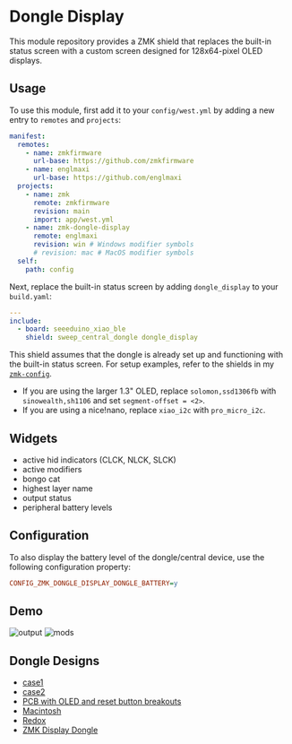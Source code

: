 # Dongle Display

This module repository provides a ZMK shield that replaces the built-in status screen with a custom screen designed for 128x64-pixel OLED displays.

## Usage

To use this module, first add it to your `config/west.yml` by adding a new entry to `remotes` and `projects`:

```yaml west.yml
manifest:
  remotes:
    - name: zmkfirmware
      url-base: https://github.com/zmkfirmware
    - name: englmaxi
      url-base: https://github.com/englmaxi
  projects:
    - name: zmk
      remote: zmkfirmware
      revision: main
      import: app/west.yml
    - name: zmk-dongle-display
      remote: englmaxi
      revision: win # Windows modifier symbols
      # revision: mac # MacOS modifier symbols
  self:
    path: config
```

Next, replace the built-in status screen by adding `dongle_display` to your `build.yaml`:

```yaml build.yaml
---
include:
  - board: seeeduino_xiao_ble
    shield: sweep_central_dongle dongle_display
```

This shield assumes that the dongle is already set up and functioning with the built-in status screen.
For setup examples, refer to the shields in my [`zmk-config`](https://github.com/englmaxi/zmk-config/tree/master/boards/shields).
- If you are using the larger 1.3" OLED, replace `solomon,ssd1306fb` with `sinowealth,sh1106` and set `segment-offset = <2>`.
- If you are using a nice!nano, replace `xiao_i2c` with `pro_micro_i2c`.

## Widgets
- active hid indicators (CLCK, NLCK, SLCK)
- active modifiers
- bongo cat
- highest layer name
- output status
- peripheral battery levels

## Configuration

To also display the battery level of the dongle/central device, use the following configuration property:

```ini
CONFIG_ZMK_DONGLE_DISPLAY_DONGLE_BATTERY=y
```

## Demo
![output](https://github.com/englmaxi/zmk-config/assets/43675074/8d268f23-1a4f-44c3-817e-c36dc96a1f8b)
![mods](https://github.com/englmaxi/zmk-config/assets/43675074/af9ec3f5-8f61-4629-abed-14ba0047f0bd)

## Dongle Designs
- [case1](/cases)
- [case2](/cases)
- [PCB with OLED and reset button breakouts](https://github.com/spe2/zmk_dongle_hardware)
- [Macintosh](https://makerworld.com/en/models/403660)
- [Redox](https://makerworld.com/en/models/242951)
- [ZMK Display Dongle](https://makerworld.com/en/models/496738)